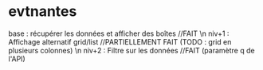 # evtnantes

base : récupérer les données et afficher des boîtes //FAIT \n
niv+1 : Affichage alternatif grid/list //PARTIELLEMENT FAIT (TODO : grid en plusieurs colonnes) \n
niv+2 : Filtre sur les données //FAIT (paramètre q de l'API)
